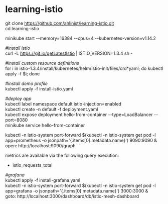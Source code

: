 # learning-istio

git clone https://github.com/ahlinist/learning-istio.git  
cd learning-istio

minikube start --memory=16384 --cpus=4 --kubernetes-version=v1.14.2

*\#install istio*  
curl -L https://git.io/getLatestIstio | ISTIO_VERSION=1.3.4 sh -

*\#install custom resource definitions*  
for i in istio-1.3.4/install/kubernetes/helm/istio-init/files/crd*yaml; do kubectl apply -f $i; done

*\#install demo profile*  
kubectl apply -f install-istio.yaml

*\#deploy app*  
kubectl label namespace default istio-injection=enabled  
kubectl create -n default -f deployment.yaml  
kubectl expose deployment hello-from-container --type=LoadBalancer --port=8080  
minikube service hello-from-container  

kubectl -n istio-system port-forward $(kubectl -n istio-system get pod -l app=prometheus -o jsonpath='{.items[0].metadata.name}') 9090:9090 &  
open: http://localhost:9090/graph  

metrics are available via the following query execution: 
- istio_requests_total  

*\#grafana*  
kubectl apply -f install-grafana.yaml  
kubectl -n istio-system port-forward $(kubectl -n istio-system get pod -l app=grafana -o jsonpath='{.items[0].metadata.name}') 3000:3000 &  
goto: http://localhost:3000/dashboard/db/istio-mesh-dashboard  

